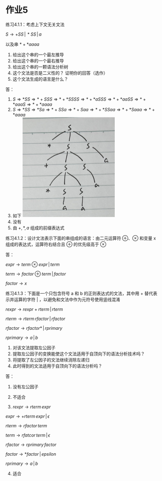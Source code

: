 # 作业5

练习4.1.1：考虑上下文无关文法

$S\rightarrow +SS\,|\,*SS\,|\,a$

以及串 $*+*aaaa$

1. 给出这个串的一个最左推导
2. 给出这个串的一个最右推导
3. 给出这个串的一颗语法分析树
4. 这个文法是否是二义性的？ 证明你的回答（选作）
5. 这个文法生成的语言是什么？



答：

1. $S\Rightarrow *SS\Rightarrow *+SSS\Rightarrow *+*SSSS\Rightarrow *+*aSSS\Rightarrow *+*aaSS\Rightarrow *+*aaaS\Rightarrow *+*aaaa$
2. $S\Rightarrow *SS\Rightarrow *Sa\Rightarrow *+SSa\Rightarrow *+Saa\Rightarrow *+*SSaa\Rightarrow *+*Saaa\Rightarrow *+*aaaa$
3. 如下
	![assembly-hm5-1](assets/assembly-hm5-1.png)
4. 没有
5. 由 $+,*,a$ 组成的前缀表达式



练习4.1.2：设计文法表示下面的串组成的语言：由二元运算符 ⊕、⊗ 和变量 x 组成的表达式，运算符右结合且 ⊕ 的优先级高于 ⊗



答：

$expr\rightarrow term⊗expr\,|\,term$

$term\rightarrow factor ⊕ term\,|\,factor$

$factor\rightarrow x$



练习4.1.3：下面是一个只包含符号 a 和 b 的正则表达式的文法，其中用 + 替代表示并运算的字符 | ，以避免和文法中作为元符号使用竖线混淆

$rexpr\rightarrow rexpr + rterm\,|\,rterm$

$rterm\rightarrow rterm\,rfactor\,|\,rfactor$

$rfactor\rightarrow rfactor*\,|\,rprimary$

$rprimary\rightarrow a\,|\,b$

1. 对该文法提取左公因子
2. 提取左公因子的变换能使这个文法适用于自顶向下的语法分析技术吗？
3. 将提取了左公因子的文法继续消除左递归
4. 此时得到的文法适用于自顶向下的语法分析吗？



答：
1. 没有左公因子

2. 不适合

3. $rexpr\rightarrow rterm\,expr$

  $expr\rightarrow +rterm\,expr\,|\,\epsilon$

  $rterm\rightarrow rfactor\,term$

  $term\rightarrow rfatcor\,term\,|\,\epsilon$

  $rfactor\rightarrow rprimary\,factor$

  $factor\rightarrow *factor\,|\,epsilon$

  $rprimary\rightarrow a\,|\,b$

4. 适合
